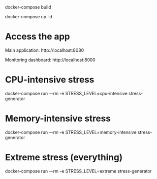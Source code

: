 docker-compose build

docker-compose up -d


# Access the app

Main application: http://localhost:8080

Monitoring dashboard: http://localhost:8000

# CPU-intensive stress
docker-compose run --rm -e STRESS_LEVEL=cpu-intensive stress-generator

# Memory-intensive stress
docker-compose run --rm -e STRESS_LEVEL=memory-intensive stress-generator

# Extreme stress (everything)
docker-compose run --rm -e STRESS_LEVEL=extreme stress-generator